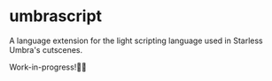 # umbrascript

A language extension for the light scripting language used in Starless Umbra's cutscenes. 

Work-in-progress!👷‍♀️